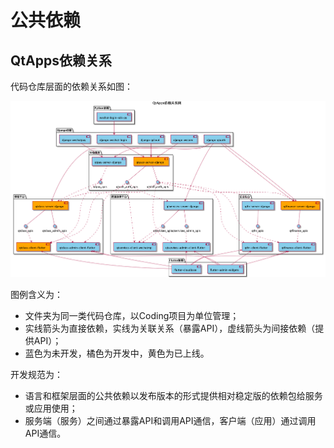 # 公共依赖

## QtApps依赖关系

代码仓库层面的依赖关系如图：

![QtApps依赖关系网](QtApps依赖关系网.png)

图例含义为：
- 文件夹为同一类代码仓库，以Coding项目为单位管理；
- 实线箭头为直接依赖，实线为关联关系（暴露API），虚线箭头为间接依赖（提供API）；
- 蓝色为未开发，橘色为开发中，黄色为已上线。

开发规范为：
- 语言和框架层面的公共依赖以发布版本的形式提供相对稳定版的依赖包给服务或应用使用；
- 服务端（服务）之间通过暴露API和调用API通信，客户端（应用）通过调用API通信。
